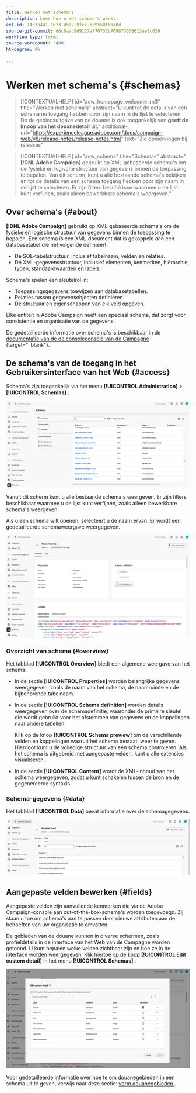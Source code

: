 ```yaml
---
title: Werken met schema's
description: Leer hoe u met schema's werkt.
exl-id: 1433a441-1673-45a2-9fec-be9550fbba0d
source-git-commit: d6c6aac9d9127a770732b709873008613ae8c639
workflow-type: tm+mt
source-wordcount: '490'
ht-degree: 0%

---
```


# Werken met schema&#39;s {#schemas}

>[!CONTEXTUALHELP]
>id="acw_homepage_welcome_rn3"
>title="Werken met schema&#39;s"
>abstract="U kunt tot de details van een schema nu toegang hebben door zijn naam in de lijst te selecteren. De de gebiedsuitgave van de douane is ook toegankelijk van **geeft de knoop van het douanedetail** uit."
>additional-url="https://experienceleague.adobe.com/docs/campaign-web/v8/release-notes/release-notes.html" text="Zie opmerkingen bij releases"

>[!CONTEXTUALHELP]
>id="acw_schema"
>title="Schemas"
>abstract="**[!DNL Adobe Campaign]** gebruikt op XML gebaseerde schema&#39;s om de fysieke en logische structuur van gegevens binnen de toepassing te bepalen. Van dit scherm, kunt u alle bestaande schema&#39;s bekijken en tot de details van een schema toegang hebben door zijn naam in de lijst te selecteren. Er zijn filters beschikbaar waarmee u de lijst kunt verfijnen, zoals alleen bewerkbare schema&#39;s weergeven."

## Over schema&#39;s {#about}

**[!DNL Adobe Campaign]** gebruikt op XML gebaseerde schema&#39;s om de fysieke en logische structuur van gegevens binnen de toepassing te bepalen. Een schema is een XML-document dat is gekoppeld aan een databasetabel die het volgende definieert:

* De SQL-tabelstructuur, inclusief tabelnaam, velden en relaties.
* De XML-gegevensstructuur, inclusief elementen, kenmerken, hiërarchie, typen, standaardwaarden en labels.

Schema&#39;s spelen een sleutelrol in:

* Toepassingsgegevens toewijzen aan databasetabellen.
* Relaties tussen gegevensobjecten definiëren.
* De structuur en eigenschappen van elk veld opgeven.

Elke entiteit in Adobe Campaign heeft een speciaal schema, dat zorgt voor consistentie en organisatie van de gegevens.

De gedetailleerde informatie over schema&#39;s is beschikbaar in de [ documentatie van de de consoleconsole van de Campagne ](https://experienceleague.adobe.com/en/docs/campaign/campaign-v8/developer/shemas-forms/schemas) {target="_blank"}.

## De schema&#39;s van de toegang in het Gebruikersinterface van het Web {#access}

Schema&#39;s zijn toegankelijk via het menu **[!UICONTROL Administration]** > **[!UICONTROL Schemas]** .

![ het lijstscherm van Schema&#39;s die beschikbare schema&#39;s en filters tonen ](assets/schemas-list.png)

Vanuit dit scherm kunt u alle bestaande schema&#39;s weergeven. Er zijn filters beschikbaar waarmee u de lijst kunt verfijnen, zoals alleen bewerkbare schema&#39;s weergeven.

Als u een schema wilt openen, selecteert u de naam ervan. Er wordt een gedetailleerde schemaweergave weergegeven.

![ het detailscherm van het Schema die schemaeigenschappen en inhoud tonen ](assets/schema-details.png)

### Overzicht van schema {#overview}

Het tabblad **[!UICONTROL Overview]** biedt een algemene weergave van het schema:

* In de sectie **[!UICONTROL Properties]** worden belangrijke gegevens weergegeven, zoals de naam van het schema, de naamruimte en de bijbehorende tabelnaam.

* In de sectie **[!UICONTROL Schema definition]** worden details weergegeven over de schemadefinitie, waaronder de primaire sleutel die wordt gebruikt voor het afstemmen van gegevens en de koppelingen naar andere tabellen.

  Klik op de knop **[!UICONTROL Schema preview]** om de verschillende velden en koppelingen waaruit het schema bestaat, weer te geven. Hierdoor kunt u de volledige structuur van een schema controleren. Als het schema is uitgebreid met aangepaste velden, kunt u alle extensies visualiseren.

* In de sectie **[!UICONTROL Content]** wordt de XML-inhoud van het schema weergegeven, zodat u kunt schakelen tussen de bron en de gegenereerde syntaxis.

### Schema-gegevens {#data}

Het tabblad **[!UICONTROL Data]** bevat informatie over de schemagegevens.

![ de gegevenslusje van het Schema die gegevensstructuur en attributen tonen ](assets/schemas-data.png)

## Aangepaste velden bewerken {#fields}

Aangepaste velden zijn aanvullende kenmerken die via de Adobe Campaign-console aan out-of-the-box-schema&#39;s worden toegevoegd. Zij staan u toe om schema&#39;s aan te passen door nieuwe attributen aan de behoeften van uw organisatie te omvatten.

De gebieden van de douane kunnen in diverse schermen, zoals profieldetails in de interface van het Web van de Campagne worden getoond. U kunt bepalen welke velden zichtbaar zijn en hoe ze in de interface worden weergegeven. Klik hiertoe op de knop **[!UICONTROL Edit custom detail]** in het menu **[!UICONTROL Schemas]** .

![ het scherm van de gebieden van de Douane die editable attributen tonen ](assets/schemas-custom.png)

Voor gedetailleerde informatie over hoe te om douanegebieden in een schema uit te geven, verwijs naar deze sectie: [ vorm douanegebieden ](../administration/custom-fields.md).